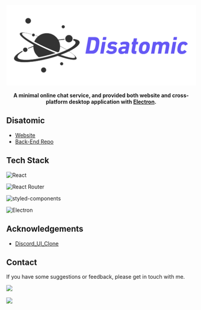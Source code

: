 ![Logo](./public/Disatomic_Logo.png)
**<p align="center">A minimal online chat service, and provided both website and cross-platform desktop application with <a href="https://www.electronjs.org/">Electron</a>.</p>**

## Disatomic

- [Website](https://dis4tomic.com)
- [Back-End Repo](https://github.com/HackHow/Disatomic-server)

## Tech Stack

![React](https://img.shields.io/badge/React-20232A?style=for-the-badge&logo=react&logoColor=61DAFB)

![React Router](https://img.shields.io/badge/React_Router-CA4245?style=for-the-badge&logo=react-router&logoColor=white)

![styled-components](https://img.shields.io/badge/styled--components-DB7093?style=for-the-badge&logo=styled-components&logoColor=white)

![Electron](https://img.shields.io/badge/Electron-2B2E3A?style=for-the-badge&logo=electron&logoColor=9FEAF9)


## Acknowledgements

 - [Discord_UI_Clone](https://github.com/FabioJunik/Discord_UI_Clone)

## Contact
If you have some suggestions or feedback, please get in touch with me.

<a href="mailto:howardshen2306@gmail.com" ref="nofollow"><img src="https://img.shields.io/badge/Gmail-D14836?style=for-the-badge&logo=gmail&logoColor=white" /></a>

<a href="https://www.linkedin.com/in/howardshen23/" rel="nofollow"><img src="https://img.shields.io/badge/LinkedIn-0077B5?style=for-the-badge&logo=linkedin&logoColor=white" /></a>
